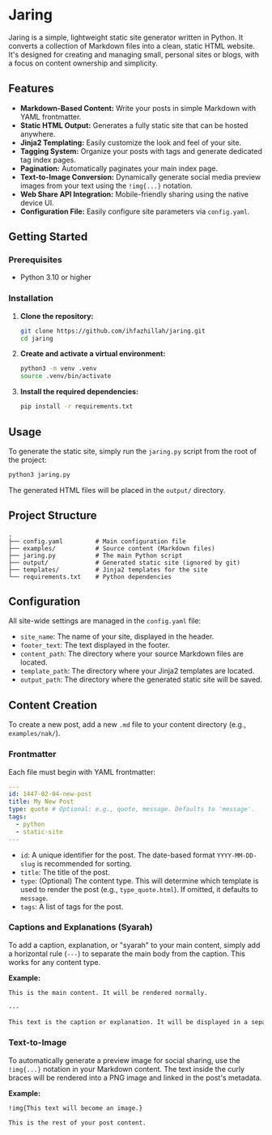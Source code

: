 # Jaring

Jaring is a simple, lightweight static site generator written in Python. It converts a collection of Markdown files into a clean, static HTML website. It's designed for creating and managing small, personal sites or blogs, with a focus on content ownership and simplicity.

## Features

*   **Markdown-Based Content:** Write your posts in simple Markdown with YAML frontmatter.
*   **Static HTML Output:** Generates a fully static site that can be hosted anywhere.
*   **Jinja2 Templating:** Easily customize the look and feel of your site.
*   **Tagging System:** Organize your posts with tags and generate dedicated tag index pages.
*   **Pagination:** Automatically paginates your main index page.
*   **Text-to-Image Conversion:** Dynamically generate social media preview images from your text using the `!img{...}` notation.
*   **Web Share API Integration:** Mobile-friendly sharing using the native device UI.
*   **Configuration File:** Easily configure site parameters via `config.yaml`.

## Getting Started

### Prerequisites

*   Python 3.10 or higher

### Installation

1.  **Clone the repository:**
    ```bash
    git clone https://github.com/ihfazhillah/jaring.git
    cd jaring
    ```

2.  **Create and activate a virtual environment:**
    ```bash
    python3 -m venv .venv
    source .venv/bin/activate
    ```

3.  **Install the required dependencies:**
    ```bash
    pip install -r requirements.txt
    ```

## Usage

To generate the static site, simply run the `jaring.py` script from the root of the project:

```bash
python3 jaring.py
```

The generated HTML files will be placed in the `output/` directory.

## Project Structure

```
.
├── config.yaml         # Main configuration file
├── examples/           # Source content (Markdown files)
├── jaring.py           # The main Python script
├── output/             # Generated static site (ignored by git)
├── templates/          # Jinja2 templates for the site
└── requirements.txt    # Python dependencies
```

## Configuration

All site-wide settings are managed in the `config.yaml` file:

*   `site_name`: The name of your site, displayed in the header.
*   `footer_text`: The text displayed in the footer.
*   `content_path`: The directory where your source Markdown files are located.
*   `template_path`: The directory where your Jinja2 templates are located.
*   `output_path`: The directory where the generated static site will be saved.

## Content Creation

To create a new post, add a new `.md` file to your content directory (e.g., `examples/nak/`).

### Frontmatter

Each file must begin with YAML frontmatter:

```yaml
---
id: 1447-02-04-new-post
title: My New Post
type: quote # Optional: e.g., quote, message. Defaults to 'message'.
tags:
  - python
  - static-site
---
```

*   `id`: A unique identifier for the post. The date-based format `YYYY-MM-DD-slug` is recommended for sorting.
*   `title`: The title of the post.
*   `type`: (Optional) The content type. This will determine which template is used to render the post (e.g., `type_quote.html`). If omitted, it defaults to `message`.
*   `tags`: A list of tags for the post.

### Captions and Explanations (Syarah)

To add a caption, explanation, or "syarah" to your main content, simply add a horizontal rule (`---`) to separate the main body from the caption. This works for any content type.

**Example:**

```markdown
This is the main content. It will be rendered normally.

---

This text is the caption or explanation. It will be displayed in a separate "syarah" section.
```

### Text-to-Image

To automatically generate a preview image for social sharing, use the `!img{...}` notation in your Markdown content. The text inside the curly braces will be rendered into a PNG image and linked in the post's metadata.

**Example:**

```markdown
!img{This text will become an image.}

This is the rest of your post content.
```
